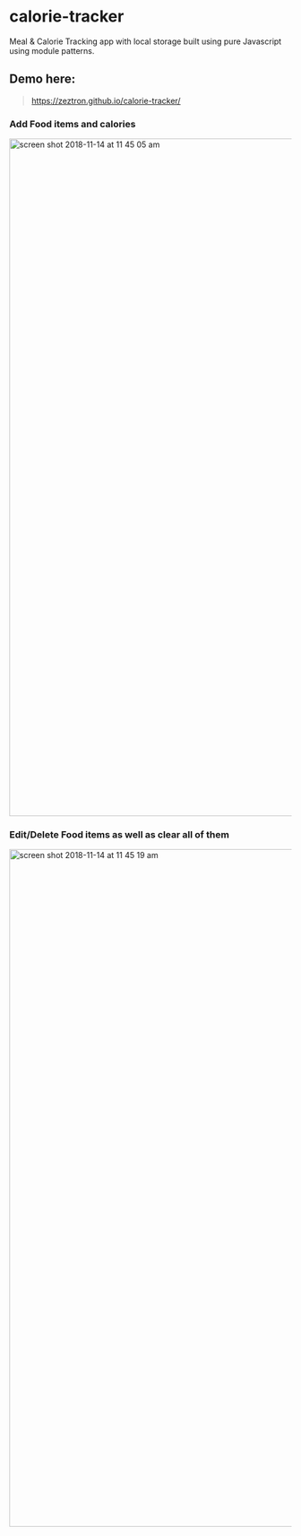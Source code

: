 # calorie-tracker
Meal &amp; Calorie Tracking app with local storage built using pure Javascript using module patterns.

## Demo here:
> https://zeztron.github.io/calorie-tracker/




### Add Food items and calories
<img width="1209" alt="screen shot 2018-11-14 at 11 45 05 am" src="https://user-images.githubusercontent.com/41349472/48498102-7e852100-e803-11e8-893b-e22347af8c0e.png">




### Edit/Delete Food items as well as clear all of them
<img width="1209" alt="screen shot 2018-11-14 at 11 45 19 am" src="https://user-images.githubusercontent.com/41349472/48498155-99579580-e803-11e8-8584-9cdfe147f016.png">
